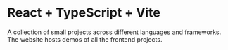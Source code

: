 # React + TypeScript + Vite

A collection of small projects across different languages and frameworks. The website hosts demos of all the frontend projects.
